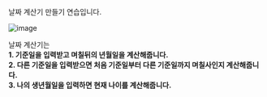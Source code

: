 날짜 계산기 만들기 연습입니다.

![image](https://user-images.githubusercontent.com/44182633/163673915-9edebe63-c7ea-4720-b6b8-1e5a979be350.png)

날짜 계산기는 <br>
<b>1. 기준일을 입력받고 며칠뒤의 년월일을 계산해줍니다.</b><br>
<b>2. 다른 기준일을 입력받으면 처음 기준일부터 다른 기준일까지 며칠사인지 계산해줍니다.</b><br>
<b>3. 나의 생년월일을 입력하면 현재 나이를 계산해줍니다.</b>

